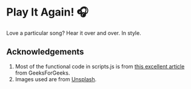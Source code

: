 # Play It Again! :headphones:

Love a particular song? Hear it over and over. In style.

## Acknowledgements

1. Most of the functional code in scripts.js is from [this excellent article](https://www.geeksforgeeks.org/create-a-music-player-using-javascript/) from GeeksForGeeks.
2. Images used are from [Unsplash](https://unsplash.com/).
